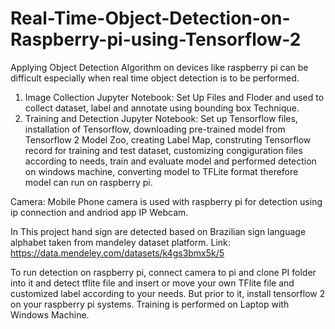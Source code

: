 # Real-Time-Object-Detection-on-Raspberry-pi-using-Tensorflow-2
Applying Object Detection Algorithm on devices like raspberry pi can be difficult especially when real time object detection is to be performed.

1. Image Collection Jupyter Notebook: Set Up Files and Floder and used to collect dataset, label and annotate using bounding box Technique.
2. Training and Detection Jupyter Notebook: Set up Tensorflow files, installation of Tensorflow, downloading pre-trained model from Tensorflow 2 Model Zoo, creating Label Map, construting Tensorflow record for training and test dataset, customizing congiguration files according to needs, train and evaluate model and performed detection on windows machine, converting model to TFLite format therefore model can run on raspberry pi.

Camera: Mobile Phone camera is used with raspberry pi for detection using ip connection and andriod app IP Webcam.

In This project hand sign are detected based on Brazilian sign language alphabet taken from mandeley dataset platform. Link: https://data.mendeley.com/datasets/k4gs3bmx5k/5

To run detection on raspberry pi, connect camera to pi and clone PI folder into it and detect tflite file and insert or move your own TFlite file and customized label according to your needs. But prior to it, install tensorflow 2 on your raspberry pi systems. Training is performed on Laptop with Windows Machine.
